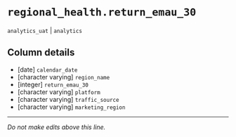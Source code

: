 # `regional_health.return_emau_30`
`analytics_uat` | `analytics`

## Column details
* [date]      `calendar_date`
* [character varying] `region_name`
* [integer]   `return_emau_30`
* [character varying] `platform`
* [character varying] `traffic_source`
* [character varying] `marketing_region`

-------------------------------------------------------------------------------
*Do not make edits above this line.*
